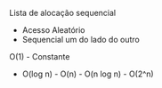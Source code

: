 Lista de alocação sequencial
* Acesso Aleatório
* Sequencial um do lado do outro

O(1)  - Constante

- O(log n) - O(n) - O(n log n) - O(2^n)